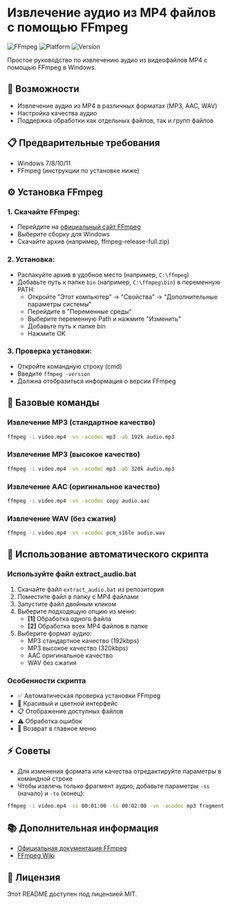 # Извлечение аудио из MP4 файлов с помощью FFmpeg

![FFmpeg](https://img.shields.io/badge/FFmpeg-Audio_Extract-blue)
![Platform](https://img.shields.io/badge/Platform-Windows-orange)
![Version](https://img.shields.io/badge/Version-1.0-green)

Простое руководство по извлечению аудио из видеофайлов MP4 с помощью FFmpeg в Windows.

## 🚀 Возможности

- Извлечение аудио из MP4 в различных форматах (MP3, AAC, WAV)
- Настройка качества аудио
- Поддержка обработки как отдельных файлов, так и групп файлов

## 📋 Предварительные требования

- Windows 7/8/10/11
- FFmpeg (инструкции по установке ниже)

## ⚙️ Установка FFmpeg

### 1. Скачайте FFmpeg:

- Перейдите на [официальный сайт FFmpeg](https://ffmpeg.org/download.html)
- Выберите сборку для Windows
- Скачайте архив (например, ffmpeg-release-full.zip)

### 2. Установка:

- Распакуйте архив в удобное место (например, `C:\ffmpeg`)
- Добавьте путь к папке `bin` (например, `C:\ffmpeg\bin`) в переменную PATH:
  - Откройте "Этот компьютер" → "Свойства" → "Дополнительные параметры системы"
  - Перейдите в "Переменные среды"
  - Выберите переменную Path и нажмите "Изменить"
  - Добавьте путь к папке bin
  - Нажмите OK

### 3. Проверка установки:

- Откройте командную строку (cmd)
- Введите `ffmpeg -version`
- Должна отобразиться информация о версии FFmpeg

## 🎯 Базовые команды

### Извлечение MP3 (стандартное качество)

```bash
ffmpeg -i video.mp4 -vn -acodec mp3 -ab 192k audio.mp3
```

### Извлечение MP3 (высокое качество)

```bash
ffmpeg -i video.mp4 -vn -acodec mp3 -ab 320k audio.mp3
```

### Извлечение AAC (оригинальное качество)

```bash
ffmpeg -i video.mp4 -vn -acodec copy audio.aac
```

### Извлечение WAV (без сжатия)

```bash
ffmpeg -i video.mp4 -vn -acodec pcm_s16le audio.wav
```

## 🔄 Использование автоматического скрипта

### Используйте файл extract_audio.bat

1. Скачайте файл `extract_audio.bat` из репозитория
2. Поместите файл в папку с MP4 файлами
3. Запустите файл двойным кликом
4. Выберите подходящую опцию из меню:
   - **[1]** Обработка одного файла
   - **[2]** Обработка всех MP4 файлов в папке
5. Выберите формат аудио:
   - MP3 стандартное качество (192kbps)
   - MP3 высокое качество (320kbps)
   - AAC оригинальное качество
   - WAV без сжатия

### Особенности скрипта

- ✅ Автоматическая проверка установки FFmpeg
- 🎨 Красивый и цветной интерфейс
- 📋 Отображение доступных файлов
- ⚠️ Обработка ошибок
- 🔄 Возврат в главное меню

## ⚡ Советы

- Для изменения формата или качества отредактируйте параметры в командной строке
- Чтобы извлечь только фрагмент аудио, добавьте параметры `-ss` (начало) и `-to` (конец):

```bash
ffmpeg -i video.mp4 -ss 00:01:00 -to 00:02:00 -vn -acodec mp3 fragment.mp3
```

## 📚 Дополнительная информация

- [Официальная документация FFmpeg](https://ffmpeg.org/documentation.html)
- [FFmpeg Wiki](https://trac.ffmpeg.org/wiki)

## 📝 Лицензия

Этот README доступен под лицензией MIT.
